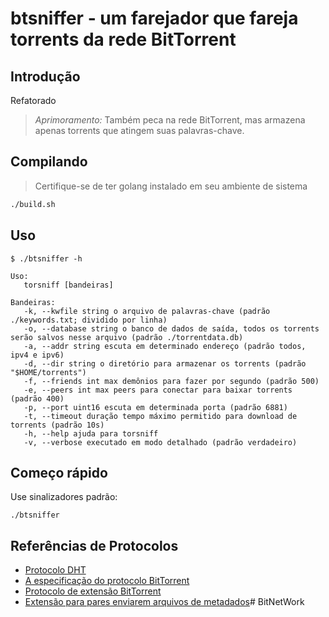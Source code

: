 btsniffer - um farejador que fareja torrents da rede BitTorrent
========================================

## Introdução

Refatorado

> *Aprimoramento:* Também peca na rede BitTorrent, mas armazena apenas torrents que atingem suas palavras-chave.

## Compilando

> Certifique-se de ter golang instalado em seu ambiente de sistema
```bash
./build.sh
```

## Uso

```
$ ./btsniffer -h

Uso:
   torsniff [bandeiras]

Bandeiras:
   -k, --kwfile string o arquivo de palavras-chave (padrão ./keywords.txt; dividido por linha)
   -o, --database string o banco de dados de saída, todos os torrents serão salvos nesse arquivo (padrão ./torrentdata.db)
   -a, --addr string escuta em determinado endereço (padrão todos, ipv4 e ipv6)
   -d, --dir string o diretório para armazenar os torrents (padrão "$HOME/torrents")
   -f, --friends int max demônios para fazer por segundo (padrão 500)
   -e, --peers int max peers para conectar para baixar torrents (padrão 400)
   -p, --port uint16 escuta em determinada porta (padrão 6881)
   -t, --timeout duração tempo máximo permitido para download de torrents (padrão 10s)
   -h, --help ajuda para torsniff
   -v, --verbose executado em modo detalhado (padrão verdadeiro)
```

## Começo rápido
Use sinalizadores padrão:

`./btsniffer`


## Referências de Protocolos
- [Protocolo DHT](http://www.bittorrent.org/beps/bep_0005.html)
- [A especificação do protocolo BitTorrent](http://www.bittorrent.org/beps/bep_0003.html)
- [Protocolo de extensão BitTorrent](http://www.bittorrent.org/beps/bep_0010.html)
- [Extensão para pares enviarem arquivos de metadados](http://www.bittorrent.org/beps/bep_0009.html)# BitNetWork
